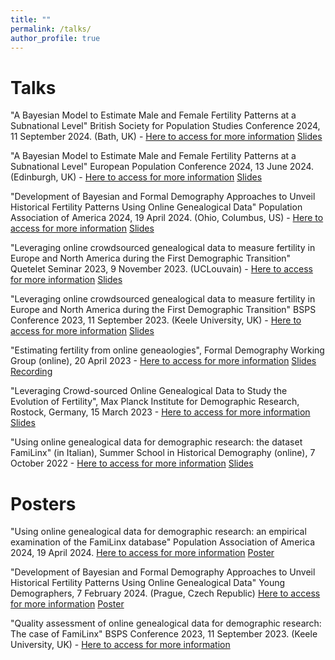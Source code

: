 ```yaml
---
title: ""
permalink: /talks/
author_profile: true
---
```

Talks
=====

"A Bayesian Model to Estimate Male and Female Fertility Patterns at a Subnational Level" British Society for Population Studies Conference 2024, 11 September 2024. (Bath, UK) -  [Here to access for more information](https://www.lse.ac.uk/international-development/research/british-society-for-population-studies/annual-conference)
[Slides](https://github.com/romenti/romenti.github.io/blob/master/files/RiccardoOmenti_BSPS_presentation.pdf)

"A Bayesian Model to Estimate Male and Female Fertility Patterns at a Subnational Level" European Population Conference 2024, 13 June 2024. (Edinburgh, UK) -  [Here to access for more information](https://epc2024.eaps.nl/abstracts/240918)
[Slides](https://github.com/romenti/romenti.github.io/blob/master/files/RiccardoOmenti_EPC_presentation_2024.pdf)

"Development of Bayesian and Formal Demography Approaches to Unveil Historical Fertility Patterns Using Online Genealogical Data" Population Association of America 2024, 19 April 2024. (Ohio, Columbus, US) - [Here to access for more information](https://submissions.mirasmart.com/PAA2024/Itinerary/PresentationDetail.aspx?evdid=129)
[Slides](https://github.com/romenti/romenti.github.io/blob/master/files/RiccardoOmenti_PAA_presentation_2024.pdf)

"Leveraging online crowdsourced genealogical data to measure fertility in Europe and North America during the First Demographic Transition"  Quetelet Seminar 2023, 9 November 2023. (UCLouvain) - [Here to access for more information](https://uclouvain.be/fr/instituts-recherche/iacchos/demo/chaire-quetelet-2023.html)
[Slides](https://github.com/romenti/romenti.github.io/blob/master/files/RiccardoOmenti_Presentation_Queletet.pdf)

"Leveraging online crowdsourced genealogical data to measure fertility in Europe and North America during the First Demographic Transition" BSPS Conference 2023, 11 September 2023. (Keele University, UK) - [Here to access for more information](https://www.lse.ac.uk/international-development/research/british-society-for-population-studies/Assets/Historical-abstracts.pdf)
[Slides](https://github.com/romenti/romenti.github.io/blob/master/files/RiccardoOmenti_BSPS_presentation.pdf)

"Estimating fertility from online geneaologies", 
Formal Demography Working Group (online), 20 April 2023 - [Here to access for more information](https://formaldemography.github.io/working_group/previous.html)
[Slides](https://github.com/formaldemography/working_group/blob/main/presentations/RiccardoOmenti_FormalDemographyGroup_21stApril.pdf)
[Recording](https://www.youtube.com/watch?v=YAeV8WbQgk4)


"Leveraging Crowd-sourced Online Genealogical Data to Study the Evolution of Fertility",
Max Planck Institute for Demographic Research, Rostock, Germany, 15 March 2023 - [Here to access for more information](https://www.demogr.mpg.de/en/news_events_6123/calendar_1921/leveraging_crowdsourced_online_genealogical_data_to_study_the_evolution_of_fertility_11911)
[Slides](https://romenti.github.io/files/RiccardoOmenti_15thMarchPresentation.pdf) 

"Using online genealogical data for demographic research: the dataset FamiLinx" (in Italian),
Summer School in Historical Demography (online), 7 October 2022 - [Here to access for more information](https://demostorica.it/altri-eventi/scuola/)
[Slides](https://romenti.github.io/files/RiccardoOmenti_Slides_7October.pdf) 

Posters
======

"Using online genealogical data for demographic research: an empirical examination of the FamiLinx database" Population Association of America 2024, 19 April 2024. [Here to access for more information](https://submissions.mirasmart.com/PAA2024/Itinerary/EventDetail.aspx?evt=267)
[Poster](https://github.com/romenti/romenti.github.io/blob/master/files/Poster_PAA_2024.pdf)

"Development of Bayesian and Formal Demography Approaches to Unveil Historical Fertility Patterns Using Online Genealogical Data" Young Demographers, 7 February 2024. (Prague, Czech Republic) [Here to access for more information](https://docs.google.com/document/u/1/d/e/2PACX-1vRtIZqjerrRXeGDkniVXepCo8g-OR8LjcImrGV0oHZ5dhYuyvEbTzhZvVxuyMFDS10n_74IvQh2auBe/pub)  [Poster](https://github.com/romenti/romenti.github.io/blob/master/files/poster_young_demographers_2024.pdf)

"Quality assessment of online genealogical data for demographic research: The case of FamiLinx" BSPS Conference 2023, 11 September 2023. (Keele University, UK) - [Here to access for more information](https://www.lse.ac.uk/international-development/research/british-society-for-population-studies/Assets/Posters-abstracts5.pdf)


